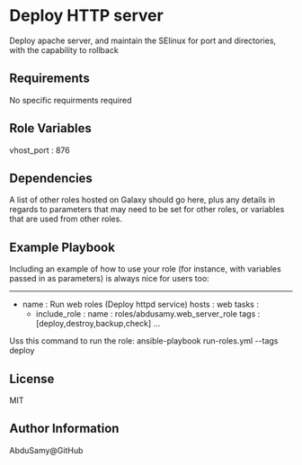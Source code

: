 Deploy HTTP server
==================

Deploy apache server, and maintain the SElinux for port and directories, with the capability to rollback

Requirements
------------

No specific requirments required

Role Variables
--------------

vhost_port      : 876


Dependencies
------------

A list of other roles hosted on Galaxy should go here, plus any details in regards to parameters that may need to be set for other roles, or variables that are used from other roles.

Example Playbook
----------------

Including an example of how to use your role (for instance, with variables passed in as parameters) is always nice for users too:


---
 - name                 : Run web roles (Deploy httpd service)
   hosts                : web
   tasks                :
    - include_role      :
       name             : roles/abdusamy.web_server_role
      tags              : [deploy,destroy,backup,check]
...

Uss this command to run the role:
ansible-playbook run-roles.yml --tags deploy


License
-------

MIT

Author Information
------------------

AbduSamy@GitHub

